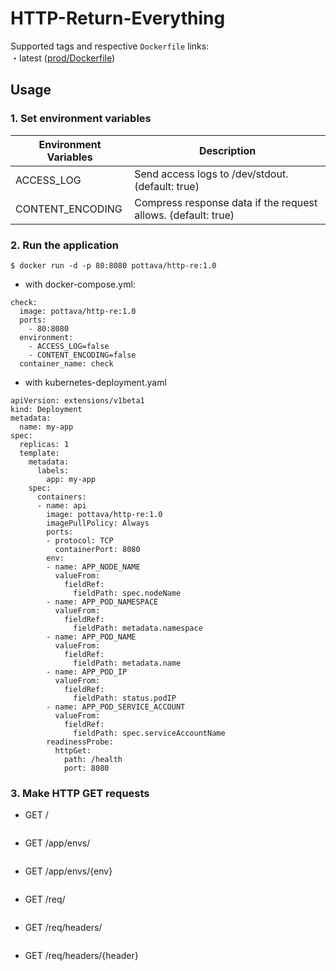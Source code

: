 # HTTP-Return-Everything

Supported tags and respective `Dockerfile` links:  
・latest ([prod/Dockerfile](https://github.com/pottava/http-return-everything/blob/master/prod/Dockerfile))

## Usage

### 1. Set environment variables

Environment Variables     | Description                                       |
------------------------- | ------------------------------------------------- |
ACCESS_LOG                | Send access logs to /dev/stdout. (default: true) | 
CONTENT_ENCODING          | Compress response data if the request allows. (default: true) |

### 2. Run the application

`$ docker run -d -p 80:8080 pottava/http-re:1.0`

* with docker-compose.yml:  

```
check:
  image: pottava/http-re:1.0
  ports:
    - 80:8080
  environment:
    - ACCESS_LOG=false
    - CONTENT_ENCODING=false
  container_name: check
```

* with kubernetes-deployment.yaml

```
apiVersion: extensions/v1beta1
kind: Deployment
metadata:
  name: my-app
spec:
  replicas: 1
  template:
    metadata:
      labels:
        app: my-app
    spec:
      containers:
      - name: api
        image: pottava/http-re:1.0
        imagePullPolicy: Always
        ports:
        - protocol: TCP
          containerPort: 8080
        env:
        - name: APP_NODE_NAME
          valueFrom:
            fieldRef:
              fieldPath: spec.nodeName
        - name: APP_POD_NAMESPACE
          valueFrom:
            fieldRef:
              fieldPath: metadata.namespace
        - name: APP_POD_NAME
          valueFrom:
            fieldRef:
              fieldPath: metadata.name
        - name: APP_POD_IP
          valueFrom:
            fieldRef:
              fieldPath: status.podIP
        - name: APP_POD_SERVICE_ACCOUNT
          valueFrom:
            fieldRef:
              fieldPath: spec.serviceAccountName
        readinessProbe:
          httpGet:
            path: /health
            port: 8080
```

### 3. Make HTTP GET requests

- GET /

<img alt="" src="https://raw.githubusercontent.com/wiki/pottava/http-return-everything/images/result.png" style="max-width: 100%;">

- GET /app/envs/

<img alt="" src="https://raw.githubusercontent.com/wiki/pottava/http-return-everything/images/envs.png" style="max-width: 100%;">

- GET /app/envs/{env}

<img alt="" src="https://raw.githubusercontent.com/wiki/pottava/http-return-everything/images/envs-key.png" style="max-width: 100%;">

- GET /req/

<img alt="" src="https://raw.githubusercontent.com/wiki/pottava/http-return-everything/images/request.png" style="max-width: 100%;">

- GET /req/headers/

<img alt="" src="https://raw.githubusercontent.com/wiki/pottava/http-return-everything/images/request-headers.png" style="max-width: 100%;">

- GET /req/headers/{header}

<img alt="" src="https://raw.githubusercontent.com/wiki/pottava/http-return-everything/images/request-headers-key.png" style="max-width: 100%;">

